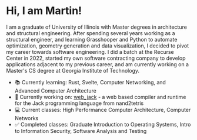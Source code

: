 # Hi, I am Martin!
I am a graduate of University of Illinois with Master degrees in architecture and structural engineering. After spending several years working as a structural engineer, and learning Grasshooper and Python to automate optimization, geometry generation and data visualization, I decided to pivot my career towards software engineering. I did a batch at the Recurse Center in 2022, started my own software contracting company to develop applications adjacent to my previous career, and am currently working on a Master's CS degree at Georgia Institute of Technology.

- 📚 Currently learning: Rust, Svelte, Computer Networking, and Advanced Computer Architecture
- 🔨 Currently working on: [web_jack](https://web-jack-svelte.vercel.app/) - a web based compiler and runtime for the Jack programming language from nand2tetris
- 💻 Current classes: High Performance Computer Architecture, Computer Networks
- ✅ Completed classes: Graduate Introduction to Operating Systems, Intro to Information Security, Software Analysis and Testing
